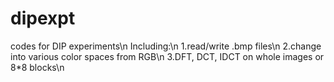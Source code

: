 # dipexpt
codes for DIP experiments\n
Including:\n
  1.read/write .bmp files\n
  2.change into various color spaces from RGB\n
  3.DFT, DCT, IDCT on whole images or 8*8 blocks\n
